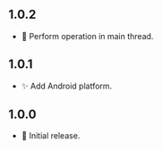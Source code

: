 ## 1.0.2

* 🐛 Perform operation in main thread. 

## 1.0.1

* ✨ Add Android platform.

## 1.0.0

* 🎉 Initial release.
